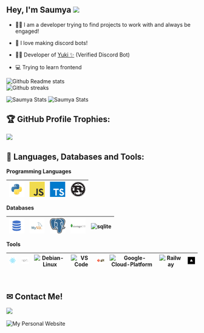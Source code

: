 ## Hey, I'm Saumya <img src="https://media.giphy.com/media/hvRJCLFzcasrR4ia7z/giphy.gif" width="25px">

- 👨‍💻 I am a developer trying to find projects to work with and always be engaged!

- 🤖 I love making discord bots!

- 🧑‍💻 Developer of [Yuki ✨](https://github.com/27Saumya/Yuki) (Verified Discord Bot)

- 💻 Trying to learn frontend

<div align="left">
<img src="https://github-readme-stats.vercel.app/api?username=27Saumya&count_private=true&show_icons=true&theme=cobalt" alt="Github Readme stats">
</div>

<div align="left">
<img src="https://github-readme-streak-stats.herokuapp.com/?user=27Saumya&theme=black-ice&hide_border=true&stroke=0000&background=0D1117&ring=e05397&fire=e05397&currStreakLabel=e05397"
alt="Github streaks">
</div>

![Saumya Stats](https://github-profile-summary-cards.vercel.app/api/cards/repos-per-language?username=27Saumya&theme=solarized_dark)
![Saumya Stats](https://github-profile-summary-cards.vercel.app/api/cards/most-commit-language?username=27Saumya&theme=solarized_dark)

## 🏆 GitHub Profile Trophies:
<a href="https://github.com/ryo-ma/github-profile-trophy">
  <img width=800 src="https://github-profile-trophy.vercel.app/?username=27Saumya&column=8&theme=discord&no-frame=true&no-bg=true"/>
</a>

## 🤟 Languages, Databases and Tools:
**Programming Languages**

<img title="Python" alt="Python" width="40px" src="https://raw.githubusercontent.com/github/explore/master/topics/python/python.png" />|<img alt="JS" title="JavaScript" width="40px" src="https://raw.githubusercontent.com/github/explore/master/topics/javascript/javascript.png" />|<img alt="TS" title="TypeScript" width="40px" src="https://raw.githubusercontent.com/github/explore/master/topics/typescript/typescript.png" />|<img alt="Rust-Lang" title="Rust" width="40px" src="https://raw.githubusercontent.com/github/explore/master/topics/rust/rust.png" />
|--|--|--|--|

**Databases**

<img title="SQL" alt="SQL" width="40px" src="https://raw.githubusercontent.com/github/explore/master/topics/sql/sql.png">|<img title="MySql" alt="Mysql" width="40px" src="https://raw.githubusercontent.com/github/explore/master/topics/mysql/mysql.png">|<img title="Postgresql" alt="postgresql" width="40px" src="https://raw.githubusercontent.com/github/explore/80688e429a7d4ef2fca1e82350fe8e3517d3494d/topics/postgresql/postgresql.png">|<img title="MongoDB" alt="Mongo" width="40px" src="https://raw.githubusercontent.com/github/explore/master/topics/mongodb/mongodb.png">|<img title="SQLITE" alt="sqlite" width="40px" src="https://upload.wikimedia.org/wikipedia/commons/thumb/9/97/Sqlite-square-icon.svg/2048px-Sqlite-square-icon.svg.png"><br>
|--|--|--|--|--|

**Tools**

<img title="React" alt="React-JSX" width="40px" src="https://raw.githubusercontent.com/github/explore/master/topics/react/react.png" />|<img title="Next" alt="NextJSX" width="40px" src="https://raw.githubusercontent.com/github/explore/master/topics/nextjs/nextjs.png">|<img title="Debain" alt="Debian-Linux" width="40px" src="https://brandslogos.com/wp-content/uploads/thumbs/debian-logo-vector.svg">|<img title="VS Code" alt="VS Code" width="40px" src="https://img.icons8.com/fluent/48/000000/visual-studio-code-2019.png">|<img title="git" alt="git" width="40px" src="https://raw.githubusercontent.com/github/explore/master/topics/git/git.png">|<img title="GCP" alt="Google-Cloud-Platform" width="40px" src="https://cdn.worldvectorlogo.com/logos/google-cloud-1.svg">|<img title="Railway" width="40px" src="https://railway.app/brand/logo-light.svg">|<img title="Vercel" width="40px" src="https://raw.githubusercontent.com/github/explore/master/topics/vercel/vercel.png">
|--|--|--|--|--|--|--|--|
<br>

## ✉ Contact Me!

[![](https://discord.c99.nl/widget/theme-4/917693263480229918.png)](https://discord.com/users/917693263480229918)

![My Personal Website]("https://saumya-portfolio.vercel.app")
